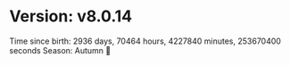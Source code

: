 # Version: v8.0.14
Time since birth: 2936 days, 70464 hours, 4227840 minutes, 253670400 seconds
Season: Autumn 🍁
